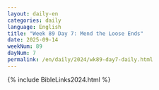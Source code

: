 ```yaml
---
layout: daily-en
categories: daily
language: English
title: "Week 89 Day 7: Mend the Loose Ends"
date: 2025-09-14
weekNum: 89
dayNum: 7
permalink: /en/daily/2024/wk89-day7-daily.html
---
```



{% include BibleLinks2024.html %}


